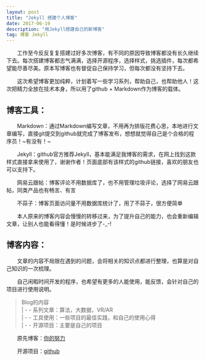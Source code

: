 ```yaml
---
layout: post
title: "Jekyll 搭建个人博客"
date: 2017-06-19
description: "用Jekyll搭建自己的新博客"
tag: 博客 Jekyll
---
```


　　工作至今反反复复搭建过好多次博客，有不同的原因导致博客都没有长久继续下去。每次搭建博客都志气满满，选择开源程序，选择样式，挑选插件，每次都希望能尽善尽美。原本写博客也有督促自己保持学习，但每次都没有坚持下去。

　　这次希望博客更加纯粹，计划着写一些学习系列，帮助自己，也帮助他人！这次把精力全放在技术本身，所以用了github + Markdown作为博客的载体。

## 博客工具：
　　Markdown：通过Markdown编写文章，不用再为排版花费心思，本地进行文章编写，直接git提交到github就完成了博客发布，想想就觉得自己是个合格的程序员！~有没有！~

　　Jekyll：github官方推荐Jekyll，基本能满足我博客的需求，在网上找到这款样式直接拿来使用了，谢谢作者！页面底部有该样式的github链接，喜欢的朋友也可以支持下。

　　网易云跟帖：博客评论不用数据库了，也不用管理垃圾评论，选择了网易云跟帖，同类产品也有畅言、有言

　　不蒜子：博客页面访问量不用数据库统计了，用了不蒜子，很方便简单

　　本人原来的博客内容会慢慢的转移过来，为了提升自己的能力，也会重新编辑文章，让别人也能看得懂！是时候进步了-_-!

## 博客内容：
　　文章的内容不局限在遇到的问题，会将相关的知识点都进行整理，也算是对自己知识的一次梳理。

　　自己闲暇时间开发的程序，也希望有更多的人能使用，能反馈，会针对自己的项目进行使用说明。

> Blog的内容    
> 	| - - 系列文章：算法，大数据，VR/AR      
> 	| - - 工具使用：一些项目的最佳实践，和自己的使用心得      
> 	| - - 开源项目：主要是自己的项目     

　　原先博客：[你的努力](http://www.ueffort.com/)

　　开源项目：[github](http://github.com/ueffort/)
